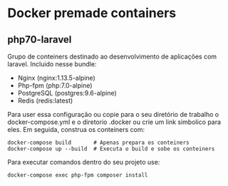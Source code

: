 # Docker premade containers
## php70-laravel
Grupo de conteiners destinado ao desenvolvimento de aplicações com laravel. Incluido nesse bundle:
 - Nginx (nginx:1.13.5-alpine)
 - Php-fpm (php:7.0-alpine)
 - PostgreSQL (postgres:9.6-alpine)
 - Redis (redis:latest)

Para user essa configuração ou copie para o seu diretório de trabalho o docker-compose.yml e o diretorio .docker ou crie um link simbolico para eles. Em seguida, construa os conteiners com:

    docker-compose build       # Apenas prepara os conteiners
    docker-compose up --build  # Executa o build e sobe os conteiners

Para executar comandos dentro do seu projeto use:

    docker-compose exec php-fpm composer install
